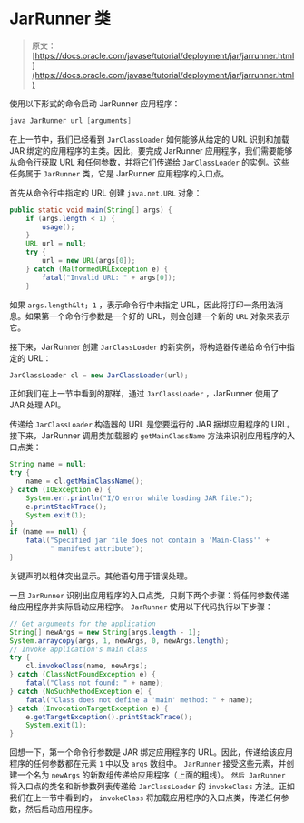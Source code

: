 # JarRunner 类

> 原文： [https://docs.oracle.com/javase/tutorial/deployment/jar/jarrunner.html](https://docs.oracle.com/javase/tutorial/deployment/jar/jarrunner.html)

使用以下形式的命令启动 JarRunner 应用程序：

```java
java JarRunner url [arguments]

```

在上一节中，我们已经看到 `JarClassLoader` 如何能够从给定的 URL 识别和加载 JAR 绑定的应用程序的主类。因此，要完成 JarRunner 应用程序，我们需要能够从命令行获取 URL 和任何参数，并将它们传递给 `JarClassLoader` 的实例。这些任务属于 `JarRunner` 类，它是 JarRunner 应用程序的入口点。

首先从命令行中指定的 URL 创建 `java.net.URL` 对象：

```java
public static void main(String[] args) {
    if (args.length < 1) {
        usage();
    }
    URL url = null;
    try {
        url = new URL(args[0]);
    } catch (MalformedURLException e) {
        fatal("Invalid URL: " + args[0]);
    }

```

如果 `args.length&lt; 1` ，表示命令行中未指定 URL，因此将打印一条用法消息。如果第一个命令行参数是一个好的 URL，则会创建一个新的 `URL` 对象来表示它。

接下来，JarRunner 创建 `JarClassLoader` 的新实例，将构造器传递给命令行中指定的 URL：

```java
JarClassLoader cl = new JarClassLoader(url);

```

正如我们在上一节中看到的那样，通过 `JarClassLoader` ，JarRunner 使用了 JAR 处理 API。

传递给 `JarClassLoader` 构造器的 URL 是您要运行的 JAR 捆绑应用程序的 URL。接下来，JarRunner 调用类加载器的 `getMainClassName` 方法来识别应用程序的入口点类：

```java
String name = null;
try {
    name = cl.getMainClassName();
} catch (IOException e) {
    System.err.println("I/O error while loading JAR file:");
    e.printStackTrace();
    System.exit(1);
}
if (name == null) {
    fatal("Specified jar file does not contain a 'Main-Class'" +
          " manifest attribute");
}

```

关键声明以粗体突出显示。其他语句用于错误处理。

一旦 `JarRunner` 识别出应用程序的入口点类，只剩下两个步骤：将任何参数传递给应用程序并实际启动应用程序。 `JarRunner` 使用以下代码执行以下步骤：

```java
// Get arguments for the application
String[] newArgs = new String[args.length - 1];
System.arraycopy(args, 1, newArgs, 0, newArgs.length);
// Invoke application's main class
try {
    cl.invokeClass(name, newArgs);
} catch (ClassNotFoundException e) {
    fatal("Class not found: " + name);
} catch (NoSuchMethodException e) {
    fatal("Class does not define a 'main' method: " + name);
} catch (InvocationTargetException e) {
    e.getTargetException().printStackTrace();
    System.exit(1);
}

```

回想一下，第一个命令行参数是 JAR 绑定应用程序的 URL。因此，传递给该应用程序的任何参数都在元素 `1` 中以及 `args` 数组中。 `JarRunner` 接受这些元素，并创建一个名为 `newArgs` 的新数组传递给应用程序（上面的粗线）。 `然后 JarRunner` 将入口点的类名和新参数列表传递给 `JarClassLoader` 的 `invokeClass` 方法。正如我们在上一节中看到的， `invokeClass` 将加载应用程序的入口点类，传递任何参数，然后启动应用程序。